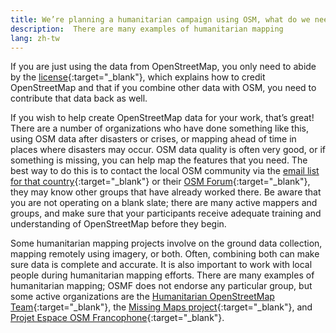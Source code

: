 ```yaml
---
title: We’re planning a humanitarian campaign using OSM, what do we need to know?
description:  There are many examples of humanitarian mapping
lang: zh-tw
---
```


If you are just using the data from OpenStreetMap, you only need to abide by the [license](https://www.openstreetmap.org/copyright){:target="_blank"}, which explains how to credit OpenStreetMap and that if you combine other data with OSM, you need to contribute that data back as well.

If you wish to help create OpenStreetMap data for your work, that’s great! There are a number of organizations who have done something like this, using OSM data after disasters or crises, or mapping ahead of time in places where disasters may occur. OSM data quality is often very good, or if something is missing, you can help map the features that you need. The best way to do this is to contact the local OSM community via the [email list for that country](https://lists.openstreetmap.org/listinfo){:target="_blank"} or their [OSM Forum](https://community.openstreetmap.org){:target="_blank"}, they may know other groups that have already worked there. Be aware that you are not operating on a blank slate; there are many active mappers and groups, and make sure that your participants receive adequate training and understanding of OpenStreetMap before they begin.

Some humanitarian mapping projects involve on the ground data collection, mapping remotely using imagery, or both. Often, combining both can make sure data is complete and accurate. It is also important to work with local people during humanitarian mapping efforts. There are many examples of humanitarian mapping; OSMF does not endorse any particular group, but some active organizations are the [Humanitarian OpenStreetMap Team](http://www.hotosm.org){:target="_blank"}, the [Missing Maps project](http://www.missingmaps.org){:target="_blank"}, and [Projet Espace OSM Francophone](https://projeteof.org/){:target="_blank"}.
